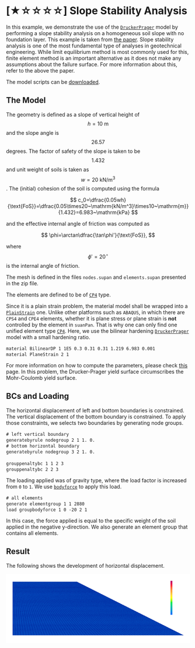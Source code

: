 # [★☆☆☆☆] Slope Stability Analysis

In this example, we demonstrate the use of the [`DruckerPrager`](../../Library/Material/Material3D/DruckerPrager/NonlinearDruckerPrager.md) model by performing a slope stability analysis on a homogeneous soil slope with no foundation layer.
This example is taken from [the paper](https://www.icevirtuallibrary.com/doi/abs/10.1680/geot.1999.49.3.387).
Slope stability analysis is one of the most fundamental type of analyses in geotechnical engineering.
While limit equilibrium method is most commonly used for this, finite element method is an important alternative as it does not make any assumptions about the failure surface.
For more information about this, refer to the above the paper.

The model scripts can be [downloaded](slope-analysis.zip).

## The Model

The geometry is defined as a slope of vertical height of $$h=10~\mathrm{m}$$ and the slope angle is $$26.57$$ degrees.
The factor of safety of the slope is taken to be $$1.432$$ and unit weight of soils is taken as $$w=20~\mathrm{kN/m^3}$$.
The (initial) cohesion of the soil is computed using the formula

$$
c_0=\dfrac{0.05wh}{\text{FoS}}=\dfrac{0.05\times20~\mathrm{kN/m^3}\times10~\mathrm{m}}{1.432}=6.983~\mathrm{kPa}
$$

and the effective internal angle of friction was computed as

$$
\phi=\arctan\dfrac{\tan\phi'}{\text{FoS}},
$$

where $$\phi'=20^\circ$$ is the internal angle of friction.  

The mesh is defined in the files `nodes.supan` and `elements.supan` presented in the zip file.

The elements are defined to be of [`CP4`](../../Library/Element/Membrane/Plane/CP4.md) type.

Since it is a plain strain problem, the material model shall be wrapped into a [`PlainStrain`](../../Library//Material/Wrapper/PlaneStrain.md) one.
Unlike other platforms such as `ABAQUS`, in which there are `CPS4` and `CPE4` elements, whether it is plane stress or plane strain is **not** controlled by the element in `suanPan`.
That is why one can only find one unified element type [`CP4`](../../Library/Element/Membrane/Plane/CP4.md).
Here, we use the bilinear hardening [`DruckerPrager`](../../Library/Material/Material3D/DruckerPrager/BilinearDP.md) model with a small hardening ratio.

```text
material BilinearDP 1 1E5 0.3 0.31 0.31 1.219 6.983 0.001
material PlaneStrain 2 1
```

For more information on how to compute the parameters, please check [this](../../Library/Material/Material3D/DruckerPrager/NonlinearDruckerPrager.md) page.
In this problem, the Drucker-Prager yield surface circumscribes the Mohr-Coulomb yield surface. 

## BCs and Loading

The horizontal displacement of left and bottom boundaries is constrained.
The vertical displacement of the bottom boundary is constrained.
To apply those constraints, we selects two boundaries by generating node groups.

```text
# left vertical boundary
generatebyrule nodegroup 2 1 1. 0.
# bottom horizontal boundary
generatebyrule nodegroup 3 2 1. 0.

grouppenaltybc 1 1 2 3
grouppenaltybc 2 2 3
```

The loading applied was of gravity type, where the load factor is increased from `0` to `1`.
We use [`bodyforce`](../../Collection/Define/load.md#body-force) to apply this load.

```text
# all elements
generate elementgroup 1 1 2880
load groupbodyforce 1 0 -20 2 1
```

In this case, the force applied is equal to the specific weight of the soil applied in the negative y-direction.
We also generate an element group that contains all elements.

## Result

The following shows the development of horizontal displacement.

![horizontal displacement](slope-analysis.gif)
